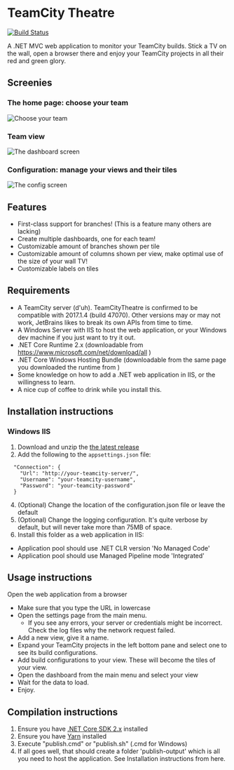 # TeamCity Theatre 

[![Build Status](https://travis-ci.org/amoerie/teamcity-theatre.svg?branch=master)](https://travis-ci.org/amoerie/teamcity-theatre)

A .NET MVC web application to monitor your TeamCity builds. 
Stick a TV on the wall, open a browser there and enjoy your TeamCity projects in all their red and green glory.

## Screenies

### The home page: choose your team
![Choose your team](http://i.imgur.com/64YxBRb.png)

### Team view
![The dashboard screen](http://i.imgur.com/izZiWVd.png)

### Configuration: manage your views and their tiles
![The config screen](http://i.imgur.com/4Rg4yi6.png)

## Features

- First-class support for branches! (This is a feature many others are lacking)
- Create multiple dashboards, one for each team!
- Customizable amount of branches shown per tile
- Customizable amount of columns shown per view, make optimal use of the size of your wall TV!
- Customizable labels on tiles

## Requirements

- A TeamCity server (d'uh). TeamCityTheatre is confirmed to be compatible with 2017.1.4 (build 47070). Other versions may or may not work, JetBrains likes to break its own APIs from time to time.
- A Windows Server with IIS to host the web application, or your Windows dev machine if you just want to try it out.
- .NET Core Runtime 2.x (downloadable from https://www.microsoft.com/net/download/all )
- .NET Core Windows Hosting Bundle (downloadable from the same page you downloaded the runtime from )
- Some knowledge on how to add a .NET web application in IIS, or the willingness to learn.
- A nice cup of coffee to drink while you install this. 

## Installation instructions

### Windows IIS

1. Download and unzip the [the latest release](https://github.com/amoerie/teamcity-theatre/releases)
2. Add the following to the `appsettings.json` file:

```
  "Connection": {
    "Url": "http://your-teamcity-server/",
    "Username": "your-teamcity-username",
    "Password": "your-teamcity-password"
  }
```

4. (Optional) Change the location of the configuration.json file or leave the default
5. (Optional) Change the logging configuration. It's quite verbose by default, but will never take more than 75MB of space.
5. Install this folder as a web application in IIS:
  - Application pool should use .NET CLR version 'No Managed Code'
  - Application pool should use Managed Pipeline mode 'Integrated'
  
## Usage instructions

Open the web application from a browser
  - Make sure that you type the URL in lowercase
  - Open the settings page from the main menu. 
    - If you see any errors, your server or credentials might be incorrect. Check the log files why the network request failed.
  - Add a new view, give it a name.
  - Expand your TeamCity projects in the left bottom pane and select one to see its build configurations.
  - Add build configurations to your view. These will become the tiles of your view.
  - Open the dashboard from the main menu and select your view
  - Wait for the data to load. 
  - Enjoy.

## Compilation instructions

1. Ensure you have [.NET Core SDK 2.x](https://www.microsoft.com/net/download/core) installed
2. Ensure you have [Yarn](https://yarnpkg.com) installed
3. Execute "publish.cmd" or "publish.sh" (.cmd for Windows)
4. If all goes well, that should create a folder 'publish-output' which is all you need to host the application. See Installation instructions from here.

